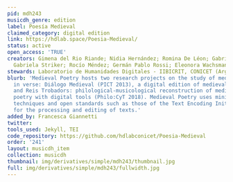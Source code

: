 ```yaml
---
pid: mdh243
musicdh_genre: edition
label: Poesía Medieval
claimed_category: digital edition
link: https://hdlab.space/Poesia-Medieval/
status: active
open_access: 'TRUE'
creators: Gimena del Rio Riande; Nidia Hernández; Romina De Léon; Gabriel Calarco;
  Gabriela Striker; Rocío Méndez; Germán Pablo Rossi; Eleonora Wachsmann
stewards: Laboratorio de Humanidades Digitales - IIBICRIT, CONICET (Argentina)
blurb: 'Medieval Poetry hosts two research projects on the study of medieval corpora
  in verse: Diálogo Medieval (PICT 2013), a digital edition of medieval dialogue poetry
  and Reis Trobadors: philological-musicological reconstruction of medieval Romanesque
  poetry with digital tools (Philo:CyT 2018). Medieval Poetry uses minimal computing
  techniques and open standards such as those of the Text Encoding Initiative (TEI-XML)
  for the processing and editing of texts.'
added_by: Francesca Giannetti
twitter: 
tools_used: Jekyll, TEI
code_repository: https://github.com/hdlabconicet/Poesia-Medieval
order: '241'
layout: musicdh_item
collection: musicdh
thumbnail: img/derivatives/simple/mdh243/thumbnail.jpg
full: img/derivatives/simple/mdh243/fullwidth.jpg
---
```

